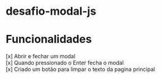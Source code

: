 # desafio-modal-js


<h1> Funcionalidades </h1>
[x] Abrir e fechar um modal<br/>
[x] Quando pressionado o Enter fecha o modal<br/>
[x] Criado um botão para limpar o texto da pagina principal<br/>
